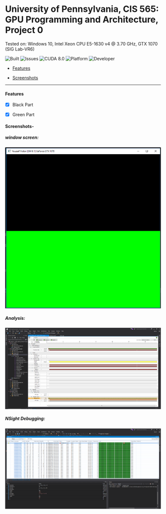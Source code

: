 # **University of Pennsylvania, CIS 565: GPU Programming and Architecture, Project 0**



Tested on: Windows 10, Intel Xeon CPU E5-1630 v4 @ 3.70 GHz, GTX 1070 (SIG Lab-VR6) 
 
 ![Built](https://img.shields.io/appveyor/ci/gruntjs/grunt.svg) ![Issues](https://img.shields.io/github/issues-raw/badges/shields/website.svg) ![CUDA 8.0](https://img.shields.io/badge/CUDA-8.0-green.svg?style=flat)  ![Platform](https://img.shields.io/badge/platform-Desktop-bcbcbc.svg)  ![Developer](https://img.shields.io/badge/Developer-Youssef%20Victor-0f97ff.svg?style=flat)
 
 
- [Features](#features)
 
- [Screenshots](#screenshots)
 

 ____________________________________________________


 
 

#### Features

- [x] Black Part

- [x] Green Part


#### Screenshots-

##### window screen:

![main](/images/screenshot.png)

##### Analysis:

![Analysis](/images/analysis.PNG)

##### NSight Debugging:

![NSight](/images/nsight.PNG)
